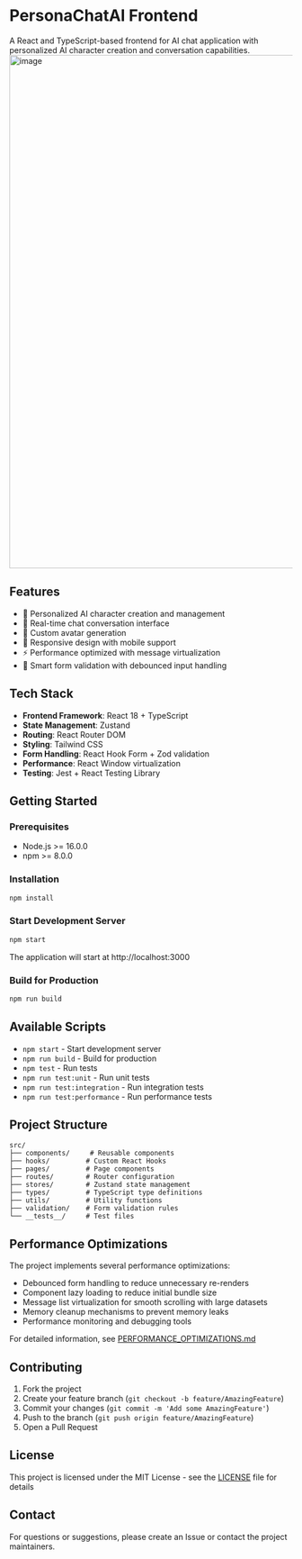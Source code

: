 # PersonaChatAI Frontend

A React and TypeScript-based frontend for AI chat application with personalized AI character creation and conversation capabilities.
<img width="1294" height="912" alt="image" src="https://github.com/user-attachments/assets/35c08f2c-366b-4b6f-93ea-37664e93af52" />

## Features

- 🤖 Personalized AI character creation and management
- 💬 Real-time chat conversation interface
- 🎨 Custom avatar generation
- 📱 Responsive design with mobile support
- ⚡ Performance optimized with message virtualization
- 🧠 Smart form validation with debounced input handling

## Tech Stack

- **Frontend Framework**: React 18 + TypeScript
- **State Management**: Zustand
- **Routing**: React Router DOM
- **Styling**: Tailwind CSS
- **Form Handling**: React Hook Form + Zod validation
- **Performance**: React Window virtualization
- **Testing**: Jest + React Testing Library

## Getting Started

### Prerequisites

- Node.js >= 16.0.0
- npm >= 8.0.0

### Installation

```bash
npm install
```

### Start Development Server

```bash
npm start
```

The application will start at http://localhost:3000

### Build for Production

```bash
npm run build
```

## Available Scripts

- `npm start` - Start development server
- `npm run build` - Build for production
- `npm test` - Run tests
- `npm run test:unit` - Run unit tests
- `npm run test:integration` - Run integration tests
- `npm run test:performance` - Run performance tests

## Project Structure

```
src/
├── components/     # Reusable components
├── hooks/         # Custom React Hooks
├── pages/         # Page components
├── routes/        # Router configuration
├── stores/        # Zustand state management
├── types/         # TypeScript type definitions
├── utils/         # Utility functions
├── validation/    # Form validation rules
└── __tests__/     # Test files
```

## Performance Optimizations

The project implements several performance optimizations:

- Debounced form handling to reduce unnecessary re-renders
- Component lazy loading to reduce initial bundle size
- Message list virtualization for smooth scrolling with large datasets
- Memory cleanup mechanisms to prevent memory leaks
- Performance monitoring and debugging tools

For detailed information, see [PERFORMANCE_OPTIMIZATIONS.md](./PERFORMANCE_OPTIMIZATIONS.md)

## Contributing

1. Fork the project
2. Create your feature branch (`git checkout -b feature/AmazingFeature`)
3. Commit your changes (`git commit -m 'Add some AmazingFeature'`)
4. Push to the branch (`git push origin feature/AmazingFeature`)
5. Open a Pull Request

## License

This project is licensed under the MIT License - see the [LICENSE](LICENSE) file for details

## Contact

For questions or suggestions, please create an Issue or contact the project maintainers.
